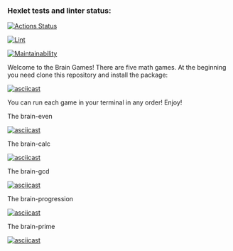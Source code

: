 ### Hexlet tests and linter status:
[![Actions Status](https://github.com/PolinaIkonnikova/python-project-lvl1/workflows/hexlet-check/badge.svg)](https://github.com/PolinaIkonnikova/python-project-lvl1/actions)

[![Lint](https://github.com/PolinaIkonnikova/python-project-lvl1/actions/workflows/linter.yml/badge.svg)](https://github.com/PolinaIkonnikova/python-project-lvl1/actions/workflows/linter.yml)

[![Maintainability](https://api.codeclimate.com/v1/badges/a99a88d28ad37a79dbf6/maintainability)](https://codeclimate.com/github/PolinaIkonnikova/python-project-lvl1/maintainability)

Welcome to the Brain Games!
There are five math games.
At the beginning you need clone this repository and install the package:

[![asciicast](https://asciinema.org/a/MmaNJWQvvB1NjsqlJ9oAnO8tu.svg)](https://asciinema.org/a/MmaNJWQvvB1NjsqlJ9oAnO8tu?speed=2)

You can run each game in your terminal in any order!
Enjoy!

The brain-even

[![asciicast](https://asciinema.org/a/QuNzGu3c7ef9gxdRWZug9uxiY.svg)](https://asciinema.org/a/QuNzGu3c7ef9gxdRWZug9uxiY?speed=2)

The brain-calc

[![asciicast](https://asciinema.org/a/GQeSOualuqcAc18ou9rdLdXuP.svg)](https://asciinema.org/a/GQeSOualuqcAc18ou9rdLdXuP?speed=2)

The brain-gcd

[![asciicast](https://asciinema.org/a/t4uSoqFTmcMADXNShqIZnZ9ix.svg)](https://asciinema.org/a/t4uSoqFTmcMADXNShqIZnZ9ix?speed=2)

The brain-progression

[![asciicast](https://asciinema.org/a/NlMhfEATLHocRvGER0u705wpJ.svg)](https://asciinema.org/a/NlMhfEATLHocRvGER0u705wpJ?speed=2)

The brain-prime

[![asciicast](https://asciinema.org/a/Zw4S1jKL37Xg8zUmeSpmRWCmu.svg)](https://asciinema.org/a/Zw4S1jKL37Xg8zUmeSpmRWCmu?speed=2)
